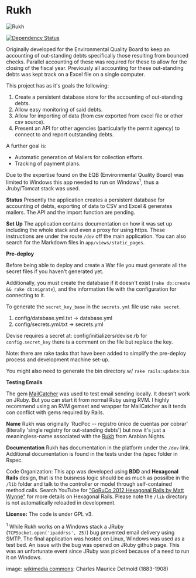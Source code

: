 Rukh
======

![Rukh](/app/assets/images/179px-Edward_Julius_Detmold49.jpg)

[![Dependency Status](https://gemnasium.com/rebelwarrior/rukh.svg)](https://gemnasium.com/rebelwarrior/rukh)


Originally developed for the Environmental Quality Board to keep an accounting of out-standing debts specifically those resulting from bounced checks. Parallel accounting of these was required for these to allow for the closing of the fiscal year. Previously all accounting for these out-standing debts was kept track on a Excel file on a single computer. 

This project has as it's goals the following:

1. Create a persistent database store for the accounting of out-standing debts.
2. Allow easy monitoring of said debts.
3. Allow for importing of data (from csv exported from excel file or other csv source).
4. Present an API for other agencies (particularly the permit agency) to connect to and report outstanding debts.

A further goal is:

- Automatic generation of Mailers for collection efforts.
- Tracking of payment plans.

Due to the expertise found on the EQB (Environmental Quality Board) was limited to Windows this app needed to run on Windows<sup>1</sup>, thus a Jruby/Tomcat stack was used.

__Status__
Presently the application creates a persistent database for accounting of debts, exporting of data to CSV and Excel & generates mailers. 
The API and the import function are pending.

__Set Up__
The application contains documentation on how it was set up including the whole stack and even a proxy for using https. These instructions are under the route `/dev` off the main application. You can also search for the Markdown files in `app/views/static_pages`.

__Pre-deploy__

Before being able to deploy and create a War file you must generate all the secret files if you haven't generated yet. 

Additionally, you must create the database if it doesn't exist (`rake db:create && rake db:migrate`), and the information file with the configuration for connecting to it.

To generate the `secret_key_base` in the `secrets.yml` file use `rake secret`.

1. config/database.yml.txt -> database.yml
2. config/secrets.yml.txt -> secrets.yml

Devise requires a secret at: config/initializers/devise.rb for `config.secret_key` there is a comment on the file but replace the key.

Note: there are rake tasks that have been added to simplify the pre-deploy process and development machine set-up.

You might also need to generate the bin directory w/ `rake rails:update:bin`


__Testing Emails__

The gem [MailCatcher](mailcatcher.me) was used to test email sending locally. It doesn't work on JRuby. But you can start it from normal Ruby using RVM. I highly recommend using an RVM gemset and wrapper for MailCatcher as it tends con conflict with gems required by Rails.

__Name__
Rukh was originally 'RucPoc -- registro único de cuentas por cobrar' (literally 'single registry for out-standing debts') but now it's just a meaningless-name associated with the [Rukh](http://en.wikipedia.org/wiki/Roc_(mythology)) from Arabian Nights. 

__Documentation__
Rukh has documentation in the platform under the `/dev` link.
Additional documentation is found in the tests under the /spec folder in Rspec.

Code Organization:
This app was developed using **BDD** and **Hexagonal Rails** design, that is the buisness logic should be as much as possilbe in the `/lib` folder and talk to the controller or model through self-contained method calls. Search YouTube for ["GoRuCo 2012 Hexagonal Rails by Matt Wynne"](https://youtu.be/CGN4RFkhH2M) for more details on Hexagonal Rails.
Please note the `/lib` directory is not automatically reloaded in development. 

__License:__
The code is under GPL v3.

<sup>1</sup> While Rukh works on a Windows stack a JRuby (`TCPSocket.open('ipaddrss', 25)`) bug prevented email delivery using SMTP. The final application was hosted on Linux, Windows was used as a test bed. An issue with the bug was opened on JRuby github page. This was an unfortunate event since JRuby was picked because of a need to run it on Windows. 

image: [wikimedia commons](http://en.wikipedia.org/wiki/File:Edward_Julius_Detmold49.jpg): Charles Maurice Detmold (1883-1908)

